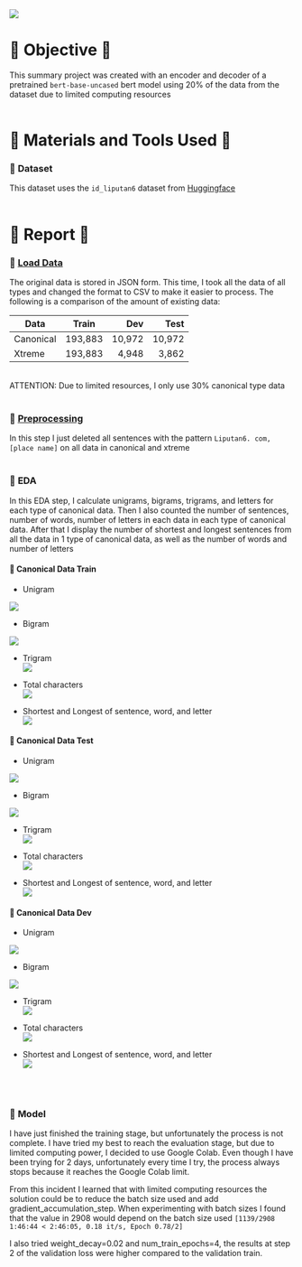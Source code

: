 <img src="./img/Header.png">

# :large_blue_circle: **Objective** :large_blue_circle:
This summary project was created with an encoder and decoder of a pretrained `bert-base-uncased` bert model using 20% of the data from the dataset due to limited computing resources
<br><br>

# :large_blue_circle: **Materials and Tools Used** :large_blue_circle:
### :triangular_flag_on_post: **Dataset**
This dataset uses the `id_liputan6` dataset from [Huggingface](https://huggingface.co/datasets/id_liputan6)
<br><br>

# :large_blue_circle: **Report** :large_blue_circle:
### :triangular_flag_on_post: **[Load Data](https://github.com/firdh0/AI-Project/blob/main/Deep%20Learning/Text%20Summarization/0_Load%20Data.ipynb)**
The original data is stored in JSON form. This time, I took all the data of all types and changed the format to CSV to make it easier to process. The following is a comparison of the amount of existing data:

| Data          | Train    | Dev      | Test      |
| ------------- | :-------:| --------:|  --------:|
| Canonical     | 193,883  | 10,972   | 10,972    |
| Xtreme        | 193,883  |  4,948   |  3,862    |

<br>
ATTENTION: Due to limited resources, I only use 30% canonical type data
<br><br>

### :triangular_flag_on_post: **[Preprocessing](https://github.com/firdh0/AI-Project/blob/main/Deep%20Learning/Text%20Summarization/1_Preprocessing%20Data.ipynb)**
In this step I just deleted all sentences with the pattern `Liputan6. com, [place name]` on all data in canonical and xtreme
<br><br>

### :triangular_flag_on_post: **EDA**
In this EDA step, I calculate unigrams, bigrams, trigrams, and letters for each type of canonical data. Then I also counted the number of sentences, number of words, number of letters in each data in each type of canonical data. After that I display the number of shortest and longest sentences from all the data in 1 type of canonical data, as well as the number of words and number of letters

#### :beginner: **Canonical Data Train**
* Unigram <br>
<img src="./img/Train-Unigram.png">

* Bigram <br>
<img src="./img/Train-Bigram.png">

* Trigram <br>
    <img src="./img/Train-Trigram.png">

* Total characters <br>
    <img src="./img/Train-Letter.png">

* Shortest and Longest of sentence, word, and letter <br>
    <img src="./img/Train-Shortest and Longest.png">

#### :beginner: **Canonical Data Test**
* Unigram <br>
<img src="./img/Test-Unigram.png">

* Bigram <br>
<img src="./img/Test-Bigram.png">

* Trigram <br>
    <img src="./img/Test-Trigram.png">

* Total characters <br>
    <img src="./img/Test-Letter.png">

* Shortest and Longest of sentence, word, and letter <br>
    <img src="./img/Test-Shortest and Longest.png">

#### :beginner: **Canonical Data Dev**
* Unigram <br>
<img src="./img/Dev-Unigram.png">

* Bigram <br>
<img src="./img/Dev-Bigram.png">

* Trigram <br>
    <img src="./img/Dev-Trigram.png">

* Total characters <br>
    <img src="./img/Dev-Letter.png">

* Shortest and Longest of sentence, word, and letter <br>
    <img src="./img/Dev-Shortest and Longest.png">

<br><br>


### :triangular_flag_on_post: **Model**
I have just finished the training stage, but unfortunately the process is not complete. I have tried my best to reach the evaluation stage, but due to limited computing power, I decided to use Google Colab. Even though I have been trying for 2 days, unfortunately every time I try, the process always stops because it reaches the Google Colab limit.

From this incident I learned that with limited computing resources the solution could be to reduce the batch size used and add gradient_accumulation_step. When experimenting with batch sizes I found that the value in 2908 would depend on the batch size used `[1139/2908 1:46:44 < 2:46:05, 0.18 it/s, Epoch 0.78/2]`

I also tried weight_decay=0.02 and num_train_epochs=4, the results at step 2 of the validation loss were higher compared to the validation train.

<br><br>